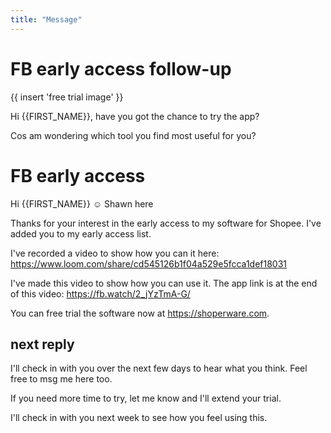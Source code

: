 ```yaml
---
title: "Message"
---
```


# FB early access follow-up

{{ insert 'free trial image' }}

Hi {{FIRST_NAME}}, have you got the chance to try the app?

Cos am wondering which tool you find most useful for you?

# FB early access

Hi {{FIRST_NAME}} ☺️ Shawn here

Thanks for your interest in the early access to my software for Shopee. I've added you to my early access list.

I've recorded a video to show how you can it here: https://www.loom.com/share/cd545126b1f04a529e5fcca1def18031

I've made this video to show how you can use it. The app link is at the end of this video: https://fb.watch/2_jYzTmA-G/

You can free trial the software now at https://shoperware.com.

## next reply

I'll check in with you over the next few days to hear what you think. Feel free to msg me here too.

If you need more time to try, let me know and I'll extend your trial.

I'll check in with you next week to see how you feel using this.
